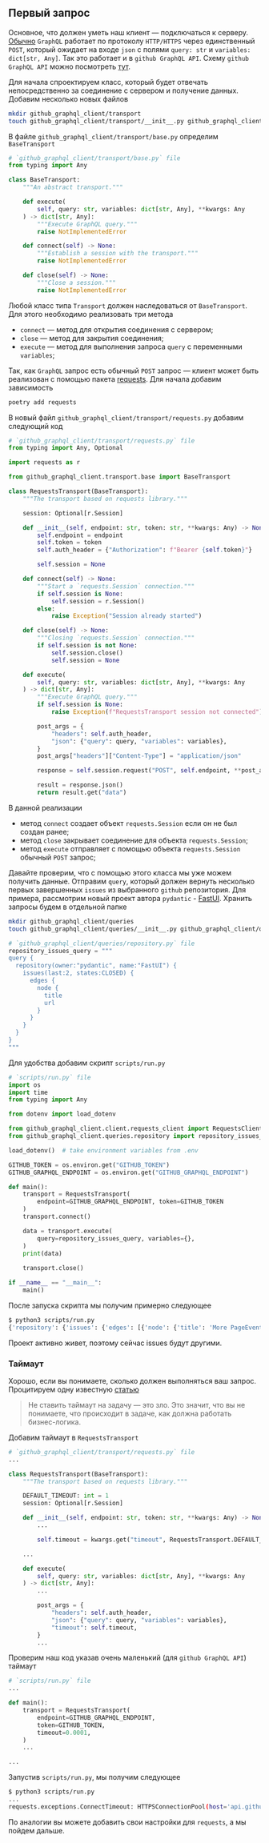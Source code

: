 ## Первый запрос

Основное, что должен уметь наш клиент — подключаться к серверу.
[Обычно](https://graphql.org/learn/best-practices/) `GraphQL` работает по протоколу `HTTP/HTTPS` через единственный `POST`,
который ожидает на входе `json` с полями `query: str` и `variables: dict[str, Any]`.
Так это работает и в `github GraphQL API`. Схему `github GraphQL API`
можно посмотреть [тут](https://docs.github.com/en/graphql/overview/public-schema).

Для начала спроектируем класс, который будет отвечать непосредственно за соединение
с сервером и получение данных. Добавим несколько новых файлов

```bash
mkdir github_graphql_client/transport
touch github_graphql_client/transport/__init__.py github_graphql_client/transport/base.py
```

В файле `github_graphql_client/transport/base.py` определим `BaseTransport`

```python
# `github_graphql_client/transport/base.py` file
from typing import Any

class BaseTransport:
    """An abstract transport."""

    def execute(
        self, query: str, variables: dict[str, Any], **kwargs: Any
    ) -> dict[str, Any]:
        """Execute GraphQL query."""
        raise NotImplementedError

    def connect(self) -> None:
        """Establish a session with the transport."""
        raise NotImplementedError

    def close(self) -> None:
        """Close a session."""
        raise NotImplementedError

```

Любой класс типа `Transport` должен наследоваться от `BaseTransport`.
Для этого необходимо реализовать три метода

- `connect` — метод для открытия соединения с сервером;
- `close` — метод для закрытия соединения;
- `execute` — метод для выполнения запроса `query` с переменными `variables`;

Так, как `GraphQL` запрос есть обычный `POST` запрос — клиент
может быть реализован с помощью пакета [requests](https://pypi.org/project/requests/). Для начала добавим
зависимость

```bash
poetry add requests
```

В новый файл `github_graphql_client/transport/requests.py` добавим следующий код

```python
# `github_graphql_client/transport/requests.py` file
from typing import Any, Optional

import requests as r

from github_graphql_client.transport.base import BaseTransport

class RequestsTransport(BaseTransport):
    """The transport based on requests library."""

    session: Optional[r.Session]

    def __init__(self, endpoint: str, token: str, **kwargs: Any) -> None:
        self.endpoint = endpoint
        self.token = token
        self.auth_header = {"Authorization": f"Bearer {self.token}"}

        self.session = None

    def connect(self) -> None:
        """Start a `requests.Session` connection."""
        if self.session is None:
            self.session = r.Session()
        else:
            raise Exception("Session already started")

    def close(self) -> None:
        """Closing `requests.Session` connection."""
        if self.session is not None:
            self.session.close()
            self.session = None

    def execute(
        self, query: str, variables: dict[str, Any], **kwargs: Any
    ) -> dict[str, Any]:
        """Execute GraphQL query."""
        if self.session is None:
            raise Exception(f"RequestsTransport session not connected")

        post_args = {
            "headers": self.auth_header,
            "json": {"query": query, "variables": variables},
        }
        post_args["headers"]["Content-Type"] = "application/json"

        response = self.session.request("POST", self.endpoint, **post_args)

        result = response.json()
        return result.get("data")

```

В данной реализации

- метод `connect` создает объект `requests.Session` если он не был создан ранее;
- метод `close` закрывает соединение для объекта `requests.Session`;
- метод `execute` отправляет с помощью объекта `requests.Session` обычный `POST` запрос;

Давайте проверим, что с помощью этого класса мы уже можем получить данные. 
Отправим `query`, который должен вернуть несколько первых завершенных `issues` 
из выбранного `github` репозитория. Для примера,
рассмотрим новый проект автора `pydantic` - [FastUI](https://github.com/pydantic/FastUI).
Хранить запросы будем в отдельной папке

```bash
mkdir github_graphql_client/queries
touch github_graphql_client/queries/__init__.py github_graphql_client/queries/repository.py
```

```python
# `github_graphql_client/queries/repository.py` file
repository_issues_query = """
query {
  repository(owner:"pydantic", name:"FastUI") {
    issues(last:2, states:CLOSED) {
      edges {
        node {
          title
          url
        }
      }
    }
  }
}
"""
```

Для удобства добавим скрипт `scripts/run.py`

```python
# `scripts/run.py` file
import os
import time
from typing import Any

from dotenv import load_dotenv

from github_graphql_client.client.requests_client import RequestsClient
from github_graphql_client.queries.repository import repository_issues_query

load_dotenv()  # take environment variables from .env

GITHUB_TOKEN = os.environ.get("GITHUB_TOKEN")
GITHUB_GRAPHQL_ENDPOINT = os.environ.get("GITHUB_GRAPHQL_ENDPOINT")

def main():
    transport = RequestsTransport(
        endpoint=GITHUB_GRAPHQL_ENDPOINT, token=GITHUB_TOKEN
    )
    transport.connect()

    data = transport.execute(
        query=repository_issues_query, variables={},
    )
    print(data)
    
    transport.close()

if __name__ == "__main__":
    main()

```

После запуска скрипта мы получим примерно следующее

```bash
$ python3 scripts/run.py
{'repository': {'issues': {'edges': [{'node': {'title': 'More PageEvent Triggers', 'url': 'https://github.com/pydantic/FastUI/issues/104'}}, {'node': {'title': 'TypeError: Interval() takes no arguments', 'url': 'https://github.com/pydantic/FastUI/issues/105'}}]}}}
```

Проект активно живет, поэтому сейчас issues будут другими.

### Таймаут

Хорошо, если вы понимаете, сколько должен выполняться ваш запрос. Процитируем
одну известную [статью](https://habr.com/ru/companies/oleg-bunin/articles/433476/)

> Не ставить таймаут на задачу — это зло. Это значит, что вы не понимаете, что происходит
> в задаче, как должна работать бизнес-логика.

Добавим таймаут в `RequestsTransport`

```python
# `github_graphql_client/transport/requests.py` file
...

class RequestsTransport(BaseTransport):
    """The transport based on requests library."""

    DEFAULT_TIMEOUT: int = 1
    session: Optional[r.Session]

    def __init__(self, endpoint: str, token: str, **kwargs: Any) -> None:
        ...

        self.timeout = kwargs.get("timeout", RequestsTransport.DEFAULT_TIMEOUT)

    ...

    def execute(
        self, query: str, variables: dict[str, Any], **kwargs: Any
    ) -> dict[str, Any]:
        ...

        post_args = {
            "headers": self.auth_header,
            "json": {"query": query, "variables": variables},
            "timeout": self.timeout,
        }
        ...

```

Проверим наш код указав очень маленький (для `github GraphQL API`) таймаут

```python
# `scripts/run.py` file
...

def main():
    transport = RequestsTransport(
        endpoint=GITHUB_GRAPHQL_ENDPOINT,
        token=GITHUB_TOKEN,
        timeout=0.0001,
    )
    ...

...

```

Запустив `scripts/run.py`, мы получим следующее

```bash
$ python3 scripts/run.py
...
requests.exceptions.ConnectTimeout: HTTPSConnectionPool(host='api.github.com', port=443): Max retries exceeded with url: /graphql (Caused by ConnectTimeoutError(<urllib3.connection.HTTPSConnection object at 0x7f5510137d50>, 'Connection to api.github.com timed out. (connect timeout=0.0001)'))
```

По аналогии вы можете добавить свои настройки для `requests`, а мы пойдем дальше.
